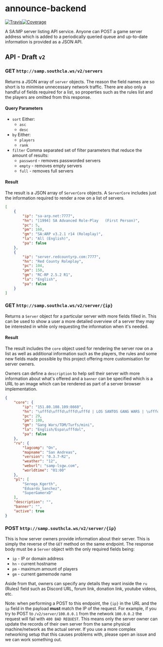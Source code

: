 # announce-backend

[![Travis](https://img.shields.io/travis/Southclaws/announce-backend.svg)](https://travis-ci.org/Southclaws/announce-backend)[![Coverage](http://gocover.io/_badge/github.com/Southclaws/announce-backend)](http://gocover.io/github.com/Southclaws/announce-backend)

A SA:MP server listing API service. Anyone can POST a game server address which is added to a periodically queried queue and up-to-date information is provided as a JSON API.

## API - Draft `v2`

### GET `http://samp.southcla.ws/v2/servers`

Returns a JSON array of `server` objects. The reason the field names are so short is to minimise unnecessary network traffic. There are also only a handful of fields required for a list, so properties such as the rules list and the players are omitted from this response.

#### Query Parameters

- `sort`
  Either:
  - `asc`
  - `desc`
- `by`
  Either:
  - `players`
  - `rank`
- `filter`
  Comma separated set of filter parameters that reduce the amount of results:
  - `password` - removes passworded servers
  - `empty` - removes empty servers
  - `full` - removes full servers

#### Result

The result is a JSON array of `ServerCore` objects. A `ServerCore` includes just the information required to render a row on a list of servers.

```json
[
    {
        "ip": "sa-arp.net:7777",
        "hn": "[1994] SA Advanced Role-Play   (First Person)",
        "pc": 5,
        "pm": 160,
        "gm": "SA:ARP v3.2.1 r14 (Roleplay)",
        "la": "All (English)",
        "pa": false
    },
    {
        "ip": "server.redcountyrp.com:7777",
        "hn": "Red County Roleplay",
        "pc": 104,
        "pm": 150,
        "gm": "RC-RP 2.5.2 R1",
        "la": "English",
        "pa": false
    }
]
```

### GET `http://samp.southcla.ws/v2/server/{ip}`

Returns a `Server` object for a particular server with more fields filled in. This can be used to show a user a more detailed overview of a server they may be interested in while only requesting the information when it's needed.

#### Result

The result includes the `core` object used for rendering the server row on a list as well as additional information such as the players, the rules and some new fields made possible by this project offering more customisation for server owners.

Owners can define a `description` to help sell their server with more information about what's offered and a `banner` can be specified which is a URL to an image which can be rendered as part of a server browser implementation.

```json
{
    "core": {
        "ip": "151.80.108.109:8660",
        "hn": "\ufffd\ufffd\ufffd\ufffd | LOS SANTOS GANG WARS | \ufffd\ufffd\ufffd\ufffd",
        "pc": 29,
        "pm": 100,
        "gm": "Gang Wars/TDM/Turfs/mini",
        "la": "English/Espa\ufffdol",
        "pa": false
    },
    "ru": {
        "lagcomp": "On",
        "mapname": "San Andreas",
        "version": "0.3.7-R2",
        "weather": "12",
        "weburl": "samp-lsgw.com",
        "worldtime": "01:00"
    },
    "pl": [
        "Serega_Kgerth",
        "Eduardo_Sanchez",
        "SuperGamerxD"
    ],
    "description": "",
    "banner": "",
    "active": true
}
```

### POST `http://samp.southcla.ws/v2/server/{ip}`

This is how server owners provide information about their server. This is simply the reverse of the `GET` method on the same endpoint. The response body must be a `Server` object with the only required fields being:
- `ip` - IP or domain address
- `hn` - current hostname
- `pm` - maximum amount of players
- `gm` - current gamemode name

Aside from that, owners can specify any details they want inside the `ru` (Rules) field such as Discord URL, forum link, donation link, youtube videos, etc.

Note: when performing a POST to this endpoint, the `{ip}` in the URL and the `ip` field in the payload **must** match the IP of the request. For example, if you try to POST to `/v2/server/100.0.0.1` from the network `100.0.0.2` the request will fail with `400 BAD REQUEST`. This means only the server owner can update the records of their own server from the same physical machine/network as the actual server. If you use a more complex networking setup that this causes problems with, please open an issue and we can work something out.